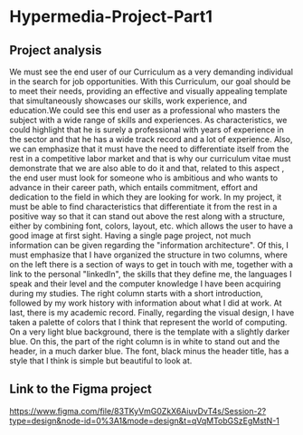 # Hypermedia-Project-Part1
## Project analysis
We must see the end user of our Curriculum as a very demanding individual in the search for job opportunities. With this Curriculum, our goal should be to meet their needs, providing an effective and visually appealing template that simultaneously showcases our skills, work experience, and education.We could see this end user as a professional who masters the subject with a wide range of skills and experiences. As characteristics, we could highlight that he is surely a professional with years of experience in the sector and that he has a wide track record and a lot of experience. Also, we can emphasize that it must have the need to differentiate itself from the rest in a competitive labor market and that is why our curriculum vitae must demonstrate that we are also able to do it and that, related to this aspect , the end user must look for someone who is ambitious and who wants to advance in their career path, which entails commitment, effort and dedication to the field in which they are looking for work. In my project, it must be able to find characteristics that differentiate it from the rest in a positive way so that it can stand out above the rest along with a structure, either by combining font, colors, layout, etc. which allows the user to have a good image at first sight.
Having a single page project, not much information can be given regarding the "information architecture". Of this, I must emphasize that I have organized the structure in two columns, where on the left there is a section of ways to get in touch with me, together with a link to the personal "linkedIn", the skills that they define me, the languages I speak and their level and the computer knowledge I have been acquiring during my studies. The right column starts with a short introduction, followed by my work history with information about what I did at work.
At last, there is my academic record. Finally, regarding the visual design, I have taken a palette of colors that I think that represent the world of computing. On a very light blue background, there is the template with a slightly darker blue. On this, the part of the right column is in white to stand out and the header, in a much darker blue. The font, black minus the header title, has a style that I think is simple but beautiful to look at.
## Link to the Figma project
https://www.figma.com/file/83TKyVmG0ZkX6AiuvDvT4s/Session-2?type=design&node-id=0%3A1&mode=design&t=qVqMTobGSzEgMstN-1
